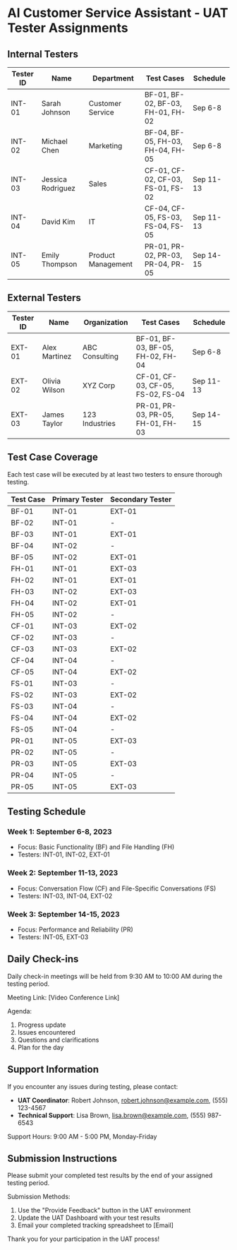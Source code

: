# AI Customer Service Assistant - UAT Tester Assignments

## Internal Testers

| Tester ID | Name | Department | Test Cases | Schedule |
|-----------|------|------------|------------|----------|
| INT-01 | Sarah Johnson | Customer Service | BF-01, BF-02, BF-03, FH-01, FH-02 | Sep 6-8 |
| INT-02 | Michael Chen | Marketing | BF-04, BF-05, FH-03, FH-04, FH-05 | Sep 6-8 |
| INT-03 | Jessica Rodriguez | Sales | CF-01, CF-02, CF-03, FS-01, FS-02 | Sep 11-13 |
| INT-04 | David Kim | IT | CF-04, CF-05, FS-03, FS-04, FS-05 | Sep 11-13 |
| INT-05 | Emily Thompson | Product Management | PR-01, PR-02, PR-03, PR-04, PR-05 | Sep 14-15 |

## External Testers

| Tester ID | Name | Organization | Test Cases | Schedule |
|-----------|------|--------------|------------|----------|
| EXT-01 | Alex Martinez | ABC Consulting | BF-01, BF-03, BF-05, FH-02, FH-04 | Sep 6-8 |
| EXT-02 | Olivia Wilson | XYZ Corp | CF-01, CF-03, CF-05, FS-02, FS-04 | Sep 11-13 |
| EXT-03 | James Taylor | 123 Industries | PR-01, PR-03, PR-05, FH-01, FH-03 | Sep 14-15 |

## Test Case Coverage

Each test case will be executed by at least two testers to ensure thorough testing.

| Test Case | Primary Tester | Secondary Tester |
|-----------|----------------|------------------|
| BF-01 | INT-01 | EXT-01 |
| BF-02 | INT-01 | - |
| BF-03 | INT-01 | EXT-01 |
| BF-04 | INT-02 | - |
| BF-05 | INT-02 | EXT-01 |
| FH-01 | INT-01 | EXT-03 |
| FH-02 | INT-01 | EXT-01 |
| FH-03 | INT-02 | EXT-03 |
| FH-04 | INT-02 | EXT-01 |
| FH-05 | INT-02 | - |
| CF-01 | INT-03 | EXT-02 |
| CF-02 | INT-03 | - |
| CF-03 | INT-03 | EXT-02 |
| CF-04 | INT-04 | - |
| CF-05 | INT-04 | EXT-02 |
| FS-01 | INT-03 | - |
| FS-02 | INT-03 | EXT-02 |
| FS-03 | INT-04 | - |
| FS-04 | INT-04 | EXT-02 |
| FS-05 | INT-04 | - |
| PR-01 | INT-05 | EXT-03 |
| PR-02 | INT-05 | - |
| PR-03 | INT-05 | EXT-03 |
| PR-04 | INT-05 | - |
| PR-05 | INT-05 | EXT-03 |

## Testing Schedule

### Week 1: September 6-8, 2023
- Focus: Basic Functionality (BF) and File Handling (FH)
- Testers: INT-01, INT-02, EXT-01

### Week 2: September 11-13, 2023
- Focus: Conversation Flow (CF) and File-Specific Conversations (FS)
- Testers: INT-03, INT-04, EXT-02

### Week 3: September 14-15, 2023
- Focus: Performance and Reliability (PR)
- Testers: INT-05, EXT-03

## Daily Check-ins

Daily check-in meetings will be held from 9:30 AM to 10:00 AM during the testing period.

Meeting Link: [Video Conference Link]

Agenda:
1. Progress update
2. Issues encountered
3. Questions and clarifications
4. Plan for the day

## Support Information

If you encounter any issues during testing, please contact:

- **UAT Coordinator**: Robert Johnson, robert.johnson@example.com, (555) 123-4567
- **Technical Support**: Lisa Brown, lisa.brown@example.com, (555) 987-6543

Support Hours: 9:00 AM - 5:00 PM, Monday-Friday

## Submission Instructions

Please submit your completed test results by the end of your assigned testing period.

Submission Methods:
1. Use the "Provide Feedback" button in the UAT environment
2. Update the UAT Dashboard with your test results
3. Email your completed tracking spreadsheet to [Email]

Thank you for your participation in the UAT process!
